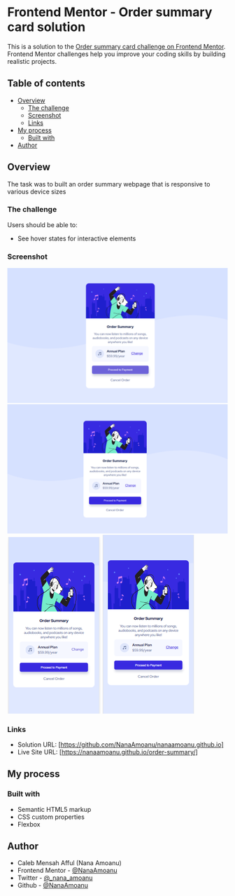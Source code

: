 # Frontend Mentor - Order summary card solution

This is a solution to the [Order summary card challenge on Frontend Mentor](https://www.frontendmentor.io/challenges/order-summary-component-QlPmajDUj). Frontend Mentor challenges help you improve your coding skills by building realistic projects. 

## Table of contents

- [Overview](#overview)
  - [The challenge](#the-challenge)
  - [Screenshot](#screenshot)
  - [Links](#links)
- [My process](#my-process)
  - [Built with](#built-with)
- [Author](#author)

## Overview
  The task was to built an order summary webpage that is responsive to various device sizes

### The challenge

Users should be able to:

- See hover states for interactive elements

### Screenshot

![](./screenshot/Desktopview-active.png)
![](./screenshot/Desktopview.png)
![](./screenshot/mobileview-active.png)
![](./screenshot/mobileview.png)

### Links

- Solution URL: [https://github.com/NanaAmoanu/nanaamoanu.github.io]
- Live Site URL: [https://nanaamoanu.github.io/order-summary/]

## My process

### Built with

- Semantic HTML5 markup
- CSS custom properties
- Flexbox

## Author

- Caleb Mensah Afful (Nana Amoanu)
- Frontend Mentor - [@NanaAmoanu](https://www.frontendmentor.io/profile/NanaAmoanu)
- Twitter - [@_nana_amoanu](https://www.twitter.com/_nana_amoanu)
- Github - [@NanaAmoanu](https://www.github.com/NanaAmoanu)
